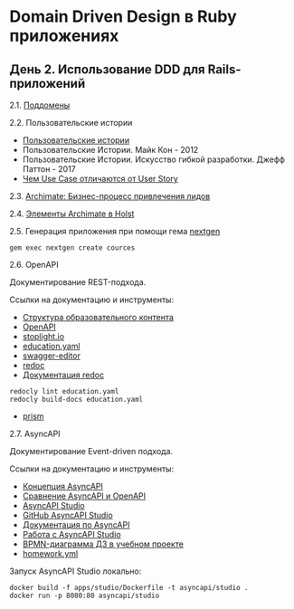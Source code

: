 # Domain Driven Design в Ruby приложениях

## День 2. Использование DDD для Rails-приложений

2.1. [Поддомены](https://app.holst.so/share/b/2afa9779-77cc-407e-bc81-e9db0f7af740)

2.2. Пользовательские истории

- [Пользовательские истории](https://app.holst.so/share/b/439e26d3-3ad1-4fb4-8f15-af17b0feac85)
- Пользовательские Истории. Майк Кон - 2012
- Пользовательские Истории. Искусство гибкой разработки. Джефф Паттон - 2017
- [Чем Use Case отличаются от User Story](https://habr.com/ru/companies/otus/articles/825692/?ysclid=mfcrhvy2tc296491738)

2.3. [Archimate: Бизнес-процесс привлечения лидов](leads.archimate)

2.4. [Элементы Archimate в Holst](https://app.holst.so/share/b/e1bf0319-6193-4c6f-b28f-9a8b7836354f)

2.5. Генерация приложения при помощи гема [nextgen](https://github.com/mattbrictson/nextgen)

```
gem exec nextgen create cources
```

2.6. OpenAPI

Документирование REST-подхода.

Cсылки на документацию и инструменты:
- [Структура образовательного контента](https://app.holst.so/share/b/e92283b2-0613-4776-b1de-055a2d037af7)
- [OpenAPI](https://spec.openapis.org/oas/v3.1.0)
- [stoplight.io](https://stoplight.io/)
- [education.yaml](education.yaml)
- [swagger-editor](swagger-editor)
- [redoc](https://github.com/Redocly/redoc)
- [Документация redoc](https://redocly.com/docs/cli/quickstart)

```
redocly lint education.yaml
redocly build-docs education.yaml
```

- [prism](https://github.com/stoplightio/prism)

2.7. AsyncAPI

Документирование Event-driven подхода.

Cсылки на документацию и инструменты:

- [Концепция AsyncAPI](https://www.asyncapi.com/docs/concepts/asyncapi-document)
- [Сравнение AsyncAPI и OpenAPI](https://www.asyncapi.com/docs/tutorials/getting-started/coming-from-openapi)
- [AsyncAPI Studio](https://studio.asyncapi.com/)
- [GitHub AsyncAPI Studio](https://github.com/asyncapi/studio/tree/master)
- [Документация по AsyncAPI](https://www.asyncapi.com/docs)
- [Работа с AsyncAPI Studio](https://deepwiki.com/asyncapi/studio/2.2-docker-deployment)
- [BPMN-диаграмма ДЗ в учебном проекте](https://app.holst.so/share/b/222537fe-10cf-45bc-80ca-2132aa5e3936)
- [homework.yml](homework.yml)

Запуск AsyncAPI Studio локально:

```
docker build -f apps/studio/Dockerfile -t asyncapi/studio .
docker run -p 8080:80 asyncapi/studio
```
